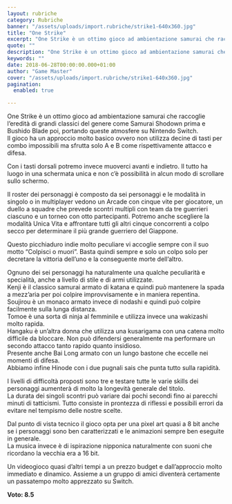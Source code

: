 ```yaml
---
layout: rubriche
category: Rubriche
banner: "/assets/uploads/import.rubriche/strike1-640x360.jpg"
title: "One Strike"
excerpt: "One Strike è un ottimo gioco ad ambientazione samurai che raccoglie l’eredità di grandi classici del genere come Samurai Shodown prima e Bushido Blade poi, portando queste atmosfere su Nintendo Switch. Il gioco ha un approccio molto basico ovvero non utilizza decine di tasti per combo impossibili ma sfrutta solo A e B come rispettivamente [&hellip"
quote: ""
description: "One Strike è un ottimo gioco ad ambientazione samurai che raccoglie l’eredità di grandi classici del genere come Samurai Shodown prima e Bushido Blade poi, portando queste atmosfere su Nintendo Switch. Il gioco ha un approccio molto basico ovvero non utilizza decine di tasti per combo impossibili ma sfrutta solo A e B come rispettivamente [&hellip"
keywords: ""
date: 2018-06-28T00:00:00.000+01:00
author: "Game Master"
cover: "/assets/uploads/import.rubriche/strike1-640x360.jpg"
pagination:
  enabled: true

---
```


One Strike è un ottimo gioco ad ambientazione samurai che raccoglie l’eredità di grandi classici del genere come Samurai Shodown prima e Bushido Blade poi, portando queste atmosfere su Nintendo Switch.  
Il gioco ha un approccio molto basico ovvero non utilizza decine di tasti per combo impossibili ma sfrutta solo A e B come rispettivamente attacco e difesa.

Con i tasti dorsali potremo invece muoverci avanti e indietro. Il tutto ha luogo in una schermata unica e non c’è possibilità in alcun modo di scrollare sullo schermo.

Il roster dei personaggi è composto da sei personaggi e le modalità in singolo o in multiplayer vedono un Arcade con cinque vite per giocatore, un duello a squadre che prevede scontri multipli con team da tre guerrieri ciascuno e un torneo con otto partecipanti. Potremo anche scegliere la modalità Unica Vita e affrontare tutti gli altri cinque concorrenti a colpo secco per determinare il più grande guerriero del Giappone.

Questo picchiaduro indie molto peculiare vi accoglie sempre con il suo motto “Colpisci o muori”. Basta quindi sempre e solo un colpo solo per decretare la vittoria dell’uno e la conseguente morte dell’altro.

Ognuno dei sei personaggi ha naturalmente una qualche peculiarità e specialità, anche a livello di stile e di armi utilizzate.  
Kenji è il classico samurai armato di katana e quindi può mantenere la spada a mezz’aria per poi colpire improvvisamente e in maniera repentina.  
Soujirou è un monaco armato invece di nodashi e quindi può colpire facilmente sulla lunga distanza.  
Tomoe è una sorta di ninja al femminile e utilizza invece una wakizashi molto rapida.  
Hangaku è un’altra donna che utilizza una kusarigama con una catena molto difficile da bloccare. Non può difendersi generalmente ma performare un secondo attacco tanto rapido quanto insidioso.  
Presente anche Bai Long armato con un lungo bastone che eccelle nei momenti di difesa.  
Abbiamo infine Hinode con i due pugnali sais che punta tutto sulla rapidità.

I livelli di difficoltà proposti sono tre e testare tutte le varie skills dei personaggi aumenterà di molto la longevità generale del titolo.  
La durata dei singoli scontri può variare dai pochi secondi fino ai parecchi minuti di tatticismi. Tutto consiste in prontezza di riflessi e possibili errori da evitare nel tempismo delle nostre scelte.

Dal punto di vista tecnico il gioco opta per una pixel art quasi a 8 bit anche se i personaggi sono ben caratterizzati e le animazioni sempre ben eseguite in generale.  
La musica invece è di ispirazione nipponica naturalmente con suoni che ricordano la vecchia era a 16 bit.

Un videogioco quasi d’altri tempi a un prezzo budget e dall’approccio molto immediato e dinamico. Assieme a un gruppo di amici diventerà certamente un passatempo molto apprezzato su Switch.

**Voto: 8.5**